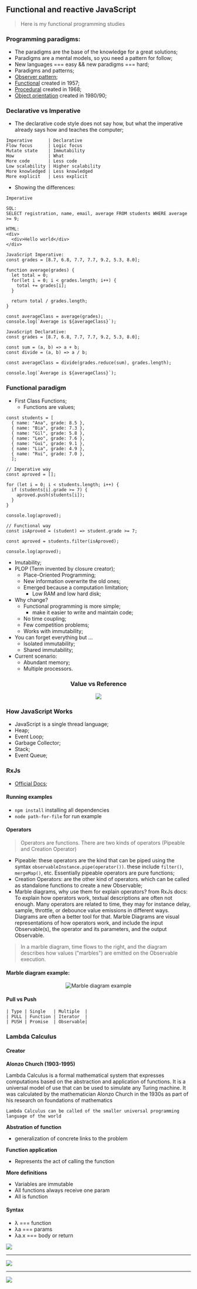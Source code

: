 ## Functional and reactive JavaScript

> Here is my functional programming studies

### Programming paradigms:

- The paradigms are the base of the knowledge for a great solutions;
- Paradigms are a mental models, so you need a pattern for follow;
- New languages === easy && new paradigms === hard;
- Paradigms and patterns;
- [Observer pattern](https://en.wikipedia.org/wiki/Observer_pattern);
- [Functional](https://en.wikipedia.org/wiki/Functional_programming) created in 1957;
- [Procedural](https://en.wikipedia.org/wiki/Procedural_programming) created in 1968;
- [Object orientation](https://en.wikipedia.org/wiki/Object-oriented_programming) created in 1980/90;

### Declarative vs Imperative

- The declarative code style does not say how, but what the imperative already says how and teaches the computer;

```
Imperative      | Declarative
Flow focus      | Logic focus
Mutate state    | Immutability
How             | What
More code       | Less code
Low scalability | Higher scalability
More knowledged | Less knowledged
More explicit   | Less explicit
```

- Showing the differences:

```
Imperative

SQL:
SELECT registration, name, email, average FROM students WHERE average >= 9;

HTML:
<div>
  <div>Hello world</div>
</div>

JavaScript Imperative:
const grades = [8.7, 6.8, 7.7, 7.7, 9.2, 5.3, 8.0];

function average(grades) {
  let total = 0;
  for(let i = 0; i < grades.length; i++) {
    total += grades[i];
  }

  return total / grades.length;
}

const averageClass = average(grades);
console.log(`Average is ${averageClass}`);

JavaScript Declarative:
const grades = [8.7, 6.8, 7.7, 7.7, 9.2, 5.3, 8.0];

const sum = (a, b) => a + b;
const divide = (a, b) => a / b;

const averageClass = divide(grades.reduce(sum), grades.length);

console.log(`Average is ${averageClass}`);
```

### Functional paradigm

- First Class Functions;
  - Functions are values;

```
const students = [
  { name: "Ana", grade: 8.5 },
  { name: "Bia", grade: 7.3 },
  { name: "Gil", grade: 5.8 },
  { name: "Leo", grade: 7.6 },
  { name: "Gui", grade: 9.1 },
  { name: "Lia", grade: 4.9 },
  { name: "Rui", grade: 7.0 },
  ];

// Imperative way
const aproved = [];

for (let i = 0; i < students.length; i++) {
  if (students[i].grade >= 7) {
    aproved.push(students[i]);
  }
}

console.log(aproved);

// Functional way
const isAproved = (student) => student.grade >= 7;

const aproved = students.filter(isAproved);

console.log(aproved);
```

- Imutability;
- PLOP (Term invented by closure creator);
  - Place-Oriented Programming;
  - New information overwrite the old ones;
  - Emerged because a computation limitation;
    - Low RAM and low hard disk;
- Why change?
  - Functional programming is more simple;
    - make it easier to write and maintain code;
  - No time coupling;
  - Few competition problems;
  - Works with immutability;
- You can forget everything but ...
  - Isolated immutability;
  - Shared immutability;
- Current scenario:
  - Abundant memory;
  - Multiple processors.

<h3 align="center">Value vs Reference</h3>
<p align="center">
  <img src="./images/value-reference.png">
</p>

### How JavaScript Works

- JavaScript is a single thread language;
- Heap;
- Event Loop;
- Garbage Collector;
- Stack;
- Event Queue;

### RxJs

- [Official Docs](https://rxjs-dev.firebaseapp.com/guide/overview);

#### Running examples

- `npm install` installing all dependencies
- `node path-for-file` for run example

#### Operators

> Operators are functions. There are two kinds of operators (Pipeable and Creation Operator)

- Pipeable: these operators are the kind that can be piped using the syntax `observableInstance.pipe(operator())`. these include `filter()`, `mergeMap()`, etc. Essentially pipeable operators are pure functions;
- Creation Operators: are the other kind of operators. which can be called as standalone functions to create a new Observable;
- Marble diagrams, why use them for explain operators? from RxJs docs: To explain how operators work, textual descriptions are often not enough. Many operators are related to time, they may for instance delay, sample, throttle, or debounce value emissions in different ways. Diagrams are often a better tool for that. Marble Diagrams are visual representations of how operators work, and include the input Observable(s), the operator and its parameters, and the output Observable.

> In a marble diagram, time flows to the right, and the diagram describes how values ("marbles") are emitted on the Observable execution.

#### Marble diagram example:

<p align="center">
  <img src="./images/marble-diagram.png" alt="Marble diagram example">
<p>

#### Pull vs Push

```
| Type | Single   | Multiple  |
| PULL | Function | Iterator  |
| PUSH | Promise  | Observable|
```

### Lambda Calculus

#### Creator

**Alonzo Church (1903-1995)**

Lambda Calculus is a formal mathematical system that expresses computations based on the abstraction and application of functions. It is a universal model of use that can be used to simulate any Turing machine. It was calculated by the mathematician Alonzo Church in the 1930s as part of his research on foundations of mathematics

```
Lambda Calculus can be called of the smaller universal programming language of the world
```

**Abstration of function**

- generalization of concrete links to the problem

**Function application**

- Represents the act of calling the function

**More definitions**

- Variables are immutable
- All functions always receive one param
- All is function

#### Syntax

- λ === function
- λa === params
- λa.x === body or return

![](./images/lambda-calculus-syntax.png)

<hr>

![](./images/lambda-functions.png)

<hr>

![](./images/lambda-application.png)
